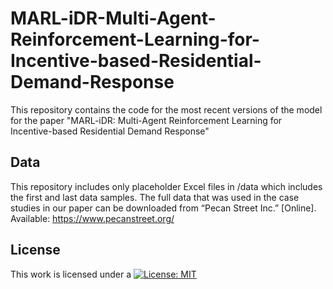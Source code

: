 # MARL-iDR-Multi-Agent-Reinforcement-Learning-for-Incentive-based-Residential-Demand-Response

This repository contains the code for the most recent versions of the model for the paper "MARL-iDR: Multi-Agent Reinforcement Learning for Incentive-based Residential Demand Response"

## Data
This repository includes only placeholder Excel files in /data which includes the first and last data samples. The full data that was used in the case studies in our paper can be downloaded from “Pecan Street Inc.” [Online]. Available: https://www.pecanstreet.org/ 

## License
   
This work is licensed under a
[![License: MIT](https://img.shields.io/badge/License-MIT-yellow.svg)](https://opensource.org/licenses/MIT)
